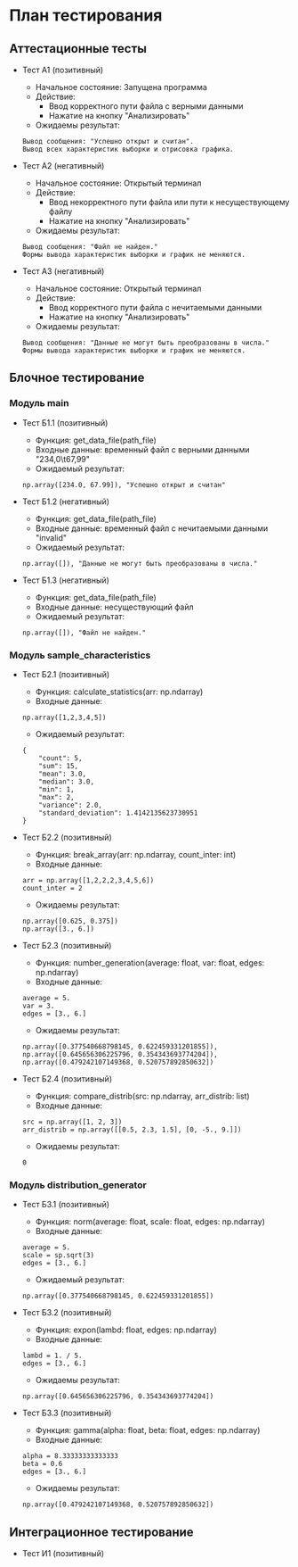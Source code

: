 # План тестирования

## Аттестационные тесты

* Тест А1 (позитивный)
	+ Начальное состояние: Запущена программа
	+ Действие:
		- Ввод корректного пути файла с верными данными
		- Нажатие на кнопку "Анализировать"
	+ Ожидаемы результат:
    ```
    Вывод сообщения: "Успешно открыт и считан".
    Вывод всех характеристик выборки и отрисовка графика.
    ```

* Тест А2 (негативный)
	+ Начальное состояние: Открытый терминал
	+ Действие:
		- Ввод некорректного пути файла или пути к несуществующему файлу
		- Нажатие на кнопку "Анализировать"
	+ Ожидаемы результат:
    ```
    Вывод сообщения: "Файл не найден."
	Формы вывода характеристик выборки и график не меняются.
    ```

* Тест А3 (негативный)
	+ Начальное состояние: Открытый терминал
	+ Действие:
		- Ввод корректного пути файла с нечитаемыми данными
		- Нажатие на кнопку "Анализировать"
	+ Ожидаемы результат:
    ```
    Вывод сообщения: "Данные не могут быть преобразованы в числа."
	Формы вывода характеристик выборки и график не меняются.
    ```

## Блочное тестирование

### Модуль main

* Тест Б1.1 (позитивный)
	+ Функция: get_data_file(path_file)
	+ Входные данные: временный файл с верными данными "234,0\t67,99"
	+ Ожидаемый результат:
	```
	np.array([234.0, 67.99]), "Успешно открыт и считан"
	```

* Тест Б1.2 (негативный)
	+ Функция: get_data_file(path_file)
	+ Входные данные: временный файл с нечитаемыми данными "invalid"
	+ Ожидаемый результат:
	```
	np.array([]), "Данные не могут быть преобразованы в числа."
	```

* Тест Б1.3 (негативный)
	+ Функция: get_data_file(path_file)
	+ Входные данные: несуществующий файл
	+ Ожидаемый результат:
	```
	np.array([]), "Файл не найден."
	```

### Модуль sample_characteristics

* Тест Б2.1 (позитивный)
	+ Функция: calculate_statistics(arr: np.ndarray)
	+ Входные данные:
	```
	np.array([1,2,3,4,5])
	```
	+ Ожидаемый результат:
	```
	{
        "count": 5,
        "sum": 15,
        "mean": 3.0,
        "median": 3.0,
        "min": 1,
        "max": 2,
        "variance": 2.0,
        "standard_deviation": 1.4142135623730951
    }
	```

* Тест Б2.2 (позитивный)
	+ Функция: break_array(arr: np.ndarray, count_inter: int)
	+ Входные данные:
	```
	arr = np.array([1,2,2,2,3,4,5,6])
	count_inter = 2
	```
	+ Ожидаемы результат:
	```
	np.array([0.625, 0.375])
	np.array([3., 6.])
	```

* Тест Б2.3 (позитивный)
	+ Функция: number_generation(average: float, var: float, edges: np.ndarray)
	+ Входные данные:
	```
	average = 5.
    var = 3.
    edges = [3., 6.]

	```
	+ Ожидаемы результат:
	```
	np.array([0.377540668798145, 0.622459331201855]),
    np.array([0.645656306225796, 0.354343693774204]),
    np.array([0.479242107149368, 0.520757892850632])
	```

* Тест Б2.4 (позитивный)
	+ Функция: compare_distrib(src: np.ndarray, arr_distrib: list)
	+ Входные данные:
	```
	src = np.array([1, 2, 3])
	arr_distrib = np.array([[0.5, 2.3, 1.5], [0, -5., 9.]])

	```
	+ Ожидаемы результат:
	```
	0
	```

### Модуль distribution_generator

* Тест Б3.1 (позитивный)
	+ Функция: norm(average: float, scale: float, edges: np.ndarray)
	+ Входные данные:
	```
	average = 5.
	scale = sp.sqrt(3)
	edges = [3., 6.]
	```
	+ Ожидаемый результат:
	```
	np.array([0.377540668798145, 0.622459331201855])
	```

* Тест Б3.2 (позитивный)
	+ Функция: expon(lambd: float, edges: np.ndarray)
	+ Входные данные: 
	```
	lambd = 1. / 5.
	edges = [3., 6.]
	```
	+ Ожидаемы результат:
	```
	np.array([0.645656306225796, 0.354343693774204])
	```

* Тест Б3.3 (позитивный)
	+ Функция: gamma(alpha: float, beta: float, edges: np.ndarray)
	+ Входные данные:
	```
	alpha = 8.33333333333333
    beta = 0.6
    edges = [3., 6.]

	```
	+ Ожидаемы результат:
	```
	np.array([0.479242107149368, 0.520757892850632])
	```

## Интеграционное тестирование

* Тест И1 (позитивный)
